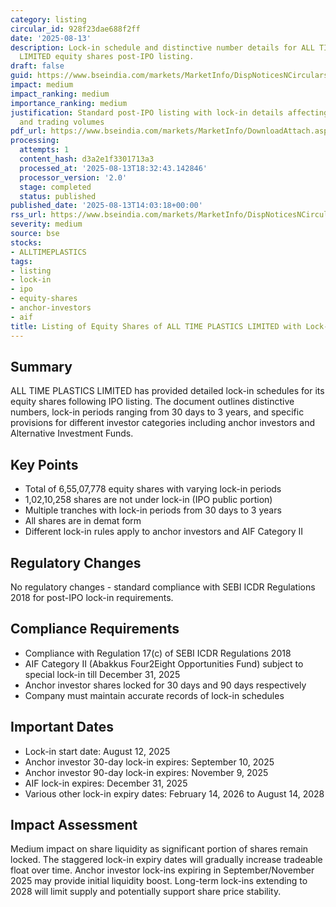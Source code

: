 ```yaml
---
category: listing
circular_id: 928f23dae688f2ff
date: '2025-08-13'
description: Lock-in schedule and distinctive number details for ALL TIME PLASTICS
  LIMITED equity shares post-IPO listing.
draft: false
guid: https://www.bseindia.com/markets/MarketInfo/DispNoticesNCirculars.aspx?Noticeid={F18FA123-BA2F-492C-9C92-0540076889E5}&noticeno=20250813-62&dt=08/13/2025&icount=62&totcount=73&flag=0
impact: medium
impact_ranking: medium
importance_ranking: medium
justification: Standard post-IPO listing with lock-in details affecting share liquidity
  and trading volumes
pdf_url: https://www.bseindia.com/markets/MarketInfo/DownloadAttach.aspx?id=20250813-62&attachedId=1b97b764-821c-423c-9261-9fa270d55257
processing:
  attempts: 1
  content_hash: d3a2e1f3301713a3
  processed_at: '2025-08-13T18:32:43.142846'
  processor_version: '2.0'
  stage: completed
  status: published
published_date: '2025-08-13T14:03:18+00:00'
rss_url: https://www.bseindia.com/markets/MarketInfo/DispNoticesNCirculars.aspx?Noticeid={F18FA123-BA2F-492C-9C92-0540076889E5}&noticeno=20250813-62&dt=08/13/2025&icount=62&totcount=73&flag=0
severity: medium
source: bse
stocks:
- ALLTIMEPLASTICS
tags:
- listing
- lock-in
- ipo
- equity-shares
- anchor-investors
- aif
title: Listing of Equity Shares of ALL TIME PLASTICS LIMITED with Lock-in Details
---
```


## Summary

ALL TIME PLASTICS LIMITED has provided detailed lock-in schedules for its equity shares following IPO listing. The document outlines distinctive numbers, lock-in periods ranging from 30 days to 3 years, and specific provisions for different investor categories including anchor investors and Alternative Investment Funds.

## Key Points

- Total of 6,55,07,778 equity shares with varying lock-in periods
- 1,02,10,258 shares are not under lock-in (IPO public portion)
- Multiple tranches with lock-in periods from 30 days to 3 years
- All shares are in demat form
- Different lock-in rules apply to anchor investors and AIF Category II

## Regulatory Changes

No regulatory changes - standard compliance with SEBI ICDR Regulations 2018 for post-IPO lock-in requirements.

## Compliance Requirements

- Compliance with Regulation 17(c) of SEBI ICDR Regulations 2018
- AIF Category II (Abakkus Four2Eight Opportunities Fund) subject to special lock-in till December 31, 2025
- Anchor investor shares locked for 30 days and 90 days respectively
- Company must maintain accurate records of lock-in schedules

## Important Dates

- Lock-in start date: August 12, 2025
- Anchor investor 30-day lock-in expires: September 10, 2025
- Anchor investor 90-day lock-in expires: November 9, 2025
- AIF lock-in expires: December 31, 2025
- Various other lock-in expiry dates: February 14, 2026 to August 14, 2028

## Impact Assessment

Medium impact on share liquidity as significant portion of shares remain locked. The staggered lock-in expiry dates will gradually increase tradeable float over time. Anchor investor lock-ins expiring in September/November 2025 may provide initial liquidity boost. Long-term lock-ins extending to 2028 will limit supply and potentially support share price stability.